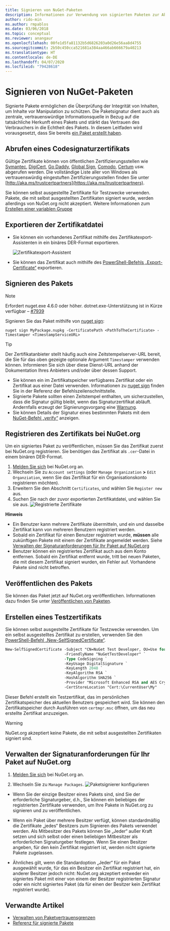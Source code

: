 ```yaml
---
title: Signieren von NuGet-Paketen
description: Informationen zur Verwendung von signierten Paketen zur Aktivierung der Integritätsüberprüfung des Inhalts.
author: rido-min
ms.author: rmpablos
ms.date: 03/06/2018
ms.topic: conceptual
ms.reviewer: anangaur
ms.openlocfilehash: 00fe1d5fa81132b5d6826203a0d26e56aa8d4755
ms.sourcegitcommit: 2b50c450cca521681a384aa466ab666679a40213
ms.translationtype: HT
ms.contentlocale: de-DE
ms.lasthandoff: 04/07/2020
ms.locfileid: "79428618"
---
```

# <a name="signing-nuget-packages"></a>Signieren von NuGet-Paketen

Signierte Pakete ermöglichen die Überprüfung der Integrität von Inhalten, um Inhalte vor Manipulation zu schützen. Die Paketsignatur dient auch als zentrale, vertrauenswürdige Informationsquelle in Bezug auf die tatsächliche Herkunft eines Pakets und stärkt das Vertrauen des Verbrauchers in die Echtheit des Pakets. In diesem Leitfaden wird vorausgesetzt, dass Sie bereits [ein Paket erstellt haben](creating-a-package.md).

## <a name="get-a-code-signing-certificate"></a>Abrufen eines Codesignaturzertifikats

Gültige Zertifikate können von öffentlichen Zertifizierungsstellen wie [Symantec](https://trustcenter.websecurity.symantec.com/process/trust/productOptions?productType=SoftwareValidationClass3), [DigiCert](https://www.digicert.com/code-signing/), [Go Daddy](https://www.godaddy.com/web-security/code-signing-certificate), [Global Sign](https://www.globalsign.com/en/code-signing-certificate/), [Comodo](https://www.comodo.com/e-commerce/code-signing/code-signing-certificate.php), [Certum](https://www.certum.eu/certum/cert,offer_en_open_source_cs.xml) usw. abgerufen werden. Die vollständige Liste aller von Windows als vertrauenswürdig eingestuften Zertifizierungsstellen finden Sie unter [http://aka.ms/trustcertpartners](https://aka.ms/trustcertpartners).

Sie können selbst ausgestellte Zertifikate für Testzwecke verwenden. Pakete, die mit selbst ausgestellten Zertifikaten signiert wurde, werden allerdings von NuGet.org nicht akzeptiert. Weitere Informationen zum [Erstellen einer variablen Gruppe](#create-a-test-certificate)

## <a name="export-the-certificate-file"></a>Exportieren der Zertifikatdatei

* Sie können ein vorhandenes Zertifikat mithilfe des Zertifikatexport-Assistenten in ein binäres DER-Format exportieren.

  ![Zertifikatexport-Assistent](../reference/media/CertificateExportWizard.png)

* Sie können das Zertifikat auch mithilfe des [PowerShell-Befehls „Export-Certificate“](/powershell/module/pkiclient/export-certificate) exportieren.

## <a name="sign-the-package"></a>Signieren des Pakets

> [!note]
> Erfordert nuget.exe 4.6.0 oder höher. dotnet.exe-Unterstützung ist in Kürze verfügbar – [#7939](https://github.com/NuGet/Home/issues/7939)

Signieren Sie das Paket mithilfe von [nuget sign](../reference/cli-reference/cli-ref-sign.md):

```cli
nuget sign MyPackage.nupkg -CertificatePath <PathToTheCertificate> -Timestamper <TimestampServiceURL>
```

> [!Tip]
> Der Zertifikatanbieter stellt häufig auch eine Zeitstempelserver-URL bereit, die Sie für das oben gezeigte optionale Argument `Timestamper` verwenden können. Informieren Sie sich über diese Dienst-URL anhand der Dokumentation Ihres Anbieters und/oder über dessen Support.

* Sie können ein im Zertifikatspeicher verfügbares Zertifikat oder ein Zertifikat aus einer Datei verwenden. Informationen zu [nuget sign](../reference/cli-reference/cli-ref-sign.md) finden Sie in der Referenz der Befehlszeilenschnittstelle.
* Signierte Pakete sollten einen Zeitstempel enthalten, um sicherzustellen, dass die Signatur gültig bleibt, wenn das Signaturzertifikat abläuft. Andernfalls erzeugt der Signierungsvorgang eine [Warnung](../reference/errors-and-warnings/NU3002.md).
* Sie können Details der Signatur eines bestimmten Pakets mit dem [NuGet-Befehl „verify“](../reference/cli-reference/cli-ref-verify.md) anzeigen.

## <a name="register-the-certificate-on-nugetorg"></a>Registrieren des Zertifikats bei NuGet.org

Um ein signiertes Paket zu veröffentlichen, müssen Sie das Zertifikat zuerst bei NuGet.org registrieren. Sie benötigen das Zertifikat als `.cer`-Datei in einem binären DER-Format.

1. [Melden Sie sich](https://www.nuget.org/users/account/LogOn?returnUrl=%2F) bei NuGet.org an.
1. Wechseln Sie zu `Account settings` (oder `Manage Organization` **>** `Edit Organziation`, wenn Sie das Zertifikat für ein Organisationskonto registrieren möchten).
1. Erweitern Sie den Abschnitt `Certificates`, und wählen Sie `Register new` aus.
1. Suchen Sie nach der zuvor exportierten Zertifikatdatei, und wählen Sie sie aus.
  ![Registrierte Zertifikate](../reference/media/registered-certs.png)

**Hinweis**
* Ein Benutzer kann mehrere Zertifikate übermitteln, und ein und dasselbe Zertifikat kann von mehreren Benutzern registriert werden.
* Sobald ein Zertifikat für einen Benutzer registriert wurde, **müssen** alle zukünftigen Pakete mit einem der Zertifikate angemeldet werden. Siehe [Verwalten der Signaturanforderungen für Ihr Paket auf NuGet.org](#manage-signing-requirements-for-your-package-on-nugetorg)
* Benutzer können ein registriertes Zertifikat auch aus dem Konto entfernen. Sobald ein Zertifikat entfernt wurde, tritt bei neuen Paketen, die mit diesem Zertifikat signiert wurden, ein Fehler auf. Vorhandene Pakete sind nicht betroffen.

## <a name="publish-the-package"></a>Veröffentlichen des Pakets

Sie können das Paket jetzt auf NuGet.org veröffentlichen. Informationen dazu finden Sie unter [Veröffentlichen von Paketen](../nuget-org/Publish-a-package.md).

## <a name="create-a-test-certificate"></a>Erstellen eines Testzertifikats

Sie können selbst ausgestellte Zertifikate für Testzwecke verwenden. Um ein selbst ausgestelltes Zertifikat zu erstellen, verwenden Sie den [PowerShell-Befehl „New-SelfSignedCertificate“](/powershell/module/pkiclient/new-selfsignedcertificate).

```ps
New-SelfSignedCertificate -Subject "CN=NuGet Test Developer, OU=Use for testing purposes ONLY" `
                          -FriendlyName "NuGetTestDeveloper" `
                          -Type CodeSigning `
                          -KeyUsage DigitalSignature `
                          -KeyLength 2048 `
                          -KeyAlgorithm RSA `
                          -HashAlgorithm SHA256 `
                          -Provider "Microsoft Enhanced RSA and AES Cryptographic Provider" `
                          -CertStoreLocation "Cert:\CurrentUser\My" 
```

Dieser Befehl erstellt ein Testzertifikat, das im persönlichen Zertifikatspeicher des aktuellen Benutzers gespeichert wird. Sie können den Zertifikatspeicher durch Ausführen von `certmgr.msc` öffnen, um das neu erstellte Zertifikat anzuzeigen.

> [!Warning]
> NuGet.org akzeptiert keine Pakete, die mit selbst ausgestellten Zertifikaten signiert sind.

## <a name="manage-signing-requirements-for-your-package-on-nugetorg"></a>Verwalten der Signaturanforderungen für Ihr Paket auf NuGet.org
1. [Melden Sie sich](https://www.nuget.org/users/account/LogOn?returnUrl=%2F) bei NuGet.org an.

1. Wechseln Sie zu `Manage Packages`. 
   ![Paketsignierer konfigurieren](../reference/media/configure-package-signers.png)

* Wenn Sie der einzige Besitzer eines Pakets sind, sind Sie der erforderliche Signaturgeber, d.h., Sie können ein beliebiges der registrierten Zertifikate verwenden, um Ihre Pakete in NuGet.org zu signieren und zu veröffentlichen.

* Wenn ein Paket über mehrere Besitzer verfügt, können standardmäßig die Zertifikate „jedes“ Besitzers zum Signieren des Pakets verwendet werden. Als Mitbesitzer des Pakets können Sie „Jeder“ außer Kraft setzen und sich selbst oder einen beliebigen Mitbesitzer als erforderlichen Signaturgeber festlegen. Wenn Sie einen Besitzer angeben, für den kein Zertifikat registriert ist, werden nicht signierte Pakete zugelassen. 

* Ähnliches gilt, wenn die Standardoption „Jeder“ für ein Paket ausgewählt wurde, für das ein Besitzer ein Zertifikat registriert hat, ein anderer Besitzer jedoch nicht: NuGet.org akzeptiert entweder ein signiertes Paket mit einer von einem der Besitzer registrierten Signatur oder ein nicht signiertes Paket (da für einen der Besitzer kein Zertifikat registriert wurde).

## <a name="related-articles"></a>Verwandte Artikel

- [Verwalten von Paketvertrauensgrenzen](../consume-packages/installing-signed-packages.md)
- [Referenz für signierte Pakete](../reference/Signed-Packages-Reference.md)
